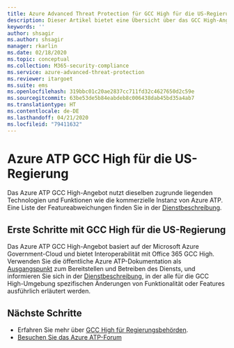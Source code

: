 ```yaml
---
title: Azure Advanced Threat Protection für GCC High für die US-Regierung
description: Dieser Artikel bietet eine Übersicht über das GCC High-Angebot von Azure ATP für die US-Regierung.
keywords: ''
author: shsagir
ms.author: shsagir
manager: rkarlin
ms.date: 02/18/2020
ms.topic: conceptual
ms.collection: M365-security-compliance
ms.service: azure-advanced-threat-protection
ms.reviewer: itargoet
ms.suite: ems
ms.openlocfilehash: 319bbc01c20ae2837cc711fd32c4627650d2c59e
ms.sourcegitcommit: 63be53de5b84eabdeb8c006438dab45bd35a4ab7
ms.translationtype: HT
ms.contentlocale: de-DE
ms.lasthandoff: 04/21/2020
ms.locfileid: "79411632"
---
```

# <a name="azure-atp-for-us-government-gcc-high"></a>Azure ATP GCC High für die US-Regierung

Das Azure ATP GCC High-Angebot nutzt dieselben zugrunde liegenden Technologien und Funktionen wie die kommerzielle Instanz von Azure ATP. Eine Liste der Featureabweichungen finden Sie in der [Dienstbeschreibung](/enterprise-mobility-security/solutions/ems-azure-atp-govt-service-description).

## <a name="get-started-with-us-government-gcc-high"></a>Erste Schritte mit GCC High für die US-Regierung

Das Azure ATP GCC High-Angebot basiert auf der Microsoft Azure Government-Cloud und bietet Interoperabilität mit Office 365 GCC High. Verwenden Sie die öffentliche Azure ATP-Dokumentation als [Ausgangspunkt](install-atp-step1.md) zum Bereitstellen und Betreiben des Diensts, und informieren Sie sich in der [Dienstbeschreibung](/enterprise-mobility-security/solutions/ems-azure-atp-govt-service-description), in der alle für die GCC High-Umgebung spezifischen Änderungen von Funktionalität oder Features ausführlich erläutert werden.  

## <a name="next-steps"></a>Nächste Schritte

- Erfahren Sie mehr über [GCC High für Regierungsbehörden](/enterprise-mobility-security/solutions/ems-security-govt-description).
- [Besuchen Sie das Azure ATP-Forum](https://aka.ms/azureatpcommunity)
